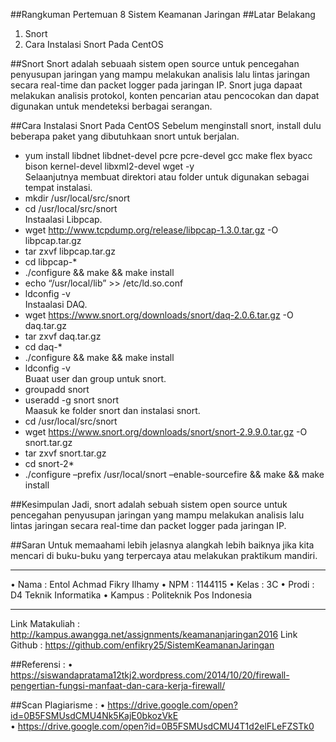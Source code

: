 ##Rangkuman Pertemuan 8 Sistem Keamanan Jaringan
##Latar Belakang 
1.	Snort
2.	Cara Instalasi Snort Pada CentOS

##Snort
Snort adalah sebuaah sistem open source untuk pencegahan penyusupan jaringan yang mampu melakukan analisis lalu lintas jaringan secara real-time dan packet logger pada jaringan IP. Snort juga dapaat melakukan analisis protokol, konten pencarian atau pencocokan dan dapat digunakan untuk mendeteksi berbagai serangan.<br>

##Cara Instalasi Snort Pada CentOS
Sebelum menginstall snort, install dulu beberapa paket yang dibutuhkaan snort untuk berjalan.<br>
- yum install libdnet libdnet-devel pcre pcre-devel gcc make flex byacc bison kernel-devel libxml2-devel wget -y<br>
Selaanjutnya membuat direktori atau folder untuk digunakan sebagai tempat instalasi.<br>
- mkdir /usr/local/src/snort<br>
- cd /usr/local/src/snort<br>
Instaalasi Libpcap.<br>
- wget http://www.tcpdump.org/release/libpcap-1.3.0.tar.gz -O libpcap.tar.gz<br>
- tar zxvf libpcap.tar.gz<br>
- cd libpcap-*<br>
- ./configure && make && make install<br>
- echo “/usr/local/lib” >> /etc/ld.so.conf<br>
- ldconfig -v<br>
Instaalasi DAQ.<br>
- wget https://www.snort.org/downloads/snort/daq-2.0.6.tar.gz -O daq.tar.gz<br>
- tar zxvf daq.tar.gz<br>
- cd daq-*<br>
- ./configure && make && make install<br>
- ldconfig -v<br>
Buaat user dan group untuk snort.<br>
- groupadd snort<br>
- useradd -g snort snort<br>
Maasuk ke folder snort dan instalasi snort.<br>
- cd /usr/local/src/snort<br>
- wget https://www.snort.org/downloads/snort/snort-2.9.9.0.tar.gz -O snort.tar.gz<br>
- tar zxvf snort.tar.gz<br>
- cd snort-2*<br>
- ./configure –prefix /usr/local/snort –enable-sourcefire && make && make install<br>

##Kesimpulan
Jadi, snort adalah sebuah sistem open source untuk pencegahan penyusupan jaringan yang mampu melakukan analisis lalu lintas jaringan secara real-time dan packet logger pada jaringan IP.

##Saran
Untuk memaahami lebih jelasnya alangkah lebih baiknya jika kita mencari di buku-buku yang terpercaya atau melakukan praktikum mandiri.

-------

•	Nama : Entol Achmad Fikry Ilhamy
•	NPM : 1144115
•	Kelas : 3C
•	Prodi : D4 Teknik Informatika
•	Kampus : Politeknik Pos Indonesia

-------

Link Matakuliah : http://kampus.awangga.net/assignments/keamananjaringan2016
Link Github : https://github.com/enfikry25/SistemKeamananJaringan

##Referensi :
•	https://siswandapratama12tkj2.wordpress.com/2014/10/20/firewall-pengertian-fungsi-manfaat-dan-cara-kerja-firewall/

##Scan Plagiarisme :
•	https://drive.google.com/open?id=0B5FSMUsdCMU4Nk5KajE0bkozVkE<br>
•	https://drive.google.com/open?id=0B5FSMUsdCMU4T1d2elFLeFZSTk0
